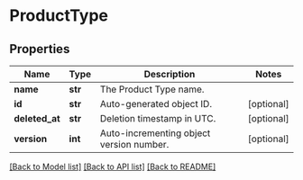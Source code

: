 # ProductType

## Properties
Name | Type | Description | Notes
------------ | ------------- | ------------- | -------------
**name** | **str** | The Product Type name. | 
**id** | **str** | Auto-generated object ID. | [optional] 
**deleted_at** | **str** | Deletion timestamp in UTC. | [optional] 
**version** | **int** | Auto-incrementing object version number. | [optional] 

[[Back to Model list]](../README.md#documentation-for-models) [[Back to API list]](../README.md#documentation-for-api-endpoints) [[Back to README]](../README.md)


